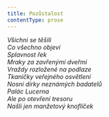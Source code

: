 ```yaml
---
title: Pozůstalost
contentType: prose
---
```


<section>

_Všichni se těšili  
Co všechno objeví  
Splavnost řek  
Mraky za zavřenými dveřmi  
Vraždy rozložené na podlaze  
Tkaničky veřejného osvětlení  
Nosní dírky neznámých badatelů  
Palác Lucerna  
Ale po otevření tresoru  
Našli jen manžetový knoflíček_

</section>
